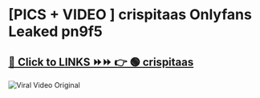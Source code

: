 
 # [PICS + VIDEO ] crispitaas Onlyfans Leaked pn9f5

## <h2><a href="https://clipsfans.com/crispitaas&ref=git">🔗 Click to LINKS ⏩⏩ 👉 🟢 crispitaas </a></h2>

<a href="https://clipsfans.com/crispitaas&ref=git" rel="nofollow" data-target="animated-image.originalLink"><img src="https://i.ibb.co.com/xMMVF88/686577567.gif" alt="Viral Video Original" style="max-width: 100%; display: inline-block;" data-target="animated-image.originalImage"></a>

